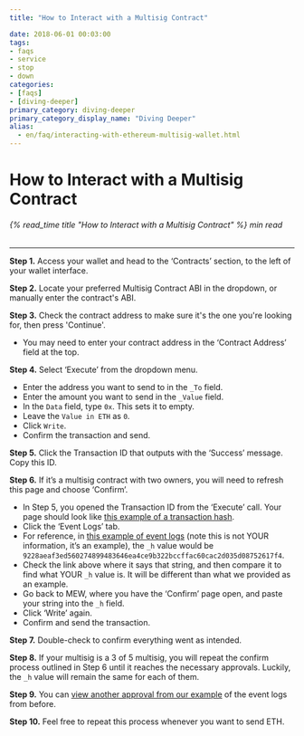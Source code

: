```yaml
---
title: "How to Interact with a Multisig Contract"

date: 2018-06-01 00:03:00
tags:
- faqs
- service
- stop
- down
categories:
- [faqs]
- [diving-deeper]
primary_category: diving-deeper
primary_category_display_name: "Diving Deeper"
alias:
  - en/faq/interacting-with-ethereum-multisig-wallet.html
---
```


# **How to Interact with a Multisig Contract**

###### {% read_time title "How to Interact with a Multisig Contract" %} min read

* * *

**Step 1.** Access your wallet and head to the ‘Contracts’ section, to the left of your wallet interface.

**Step 2.** Locate your preferred Multisig Contract ABI in the dropdown, or manually enter the contract's ABI. 

**Step 3.** Check the contract address to make sure it's the one you're looking for, then press 'Continue'. 

-   You may need to enter your contract address in the ‘Contract Address’ field at the top. 

**Step 4.** Select ‘Execute’ from the dropdown menu. 

-   Enter the address you want to send to in the `_To` field.
-   Enter the amount you want to send in the `_Value` field. 
-   In the `Data` field, type `0x`. This sets it to empty. 
-   Leave the `Value in ETH` as `0`.
-   Click `Write`.
-   Confirm the transaction and send. 

**Step 5.** Click the Transaction ID that outputs with the ‘Success’ message. Copy this ID.

**Step 6.** If it’s a multisig contract with two owners, you will need to refresh this page and choose ‘Confirm’.

-   In Step 5, you opened the Transaction ID from the ‘Execute’ call. Your page should look like [this example of a transaction hash][exampleTX].
-   Click the ‘Event Logs’ tab.
-   For reference, in [this example of event logs][referenceLog] (note this is not YOUR information, it’s an example), the `_h` value would be `9228aeaf3ed560274899483646ea4ce9b322bccffac60cac2d035d08752617f4`.
-   Check the link above where it says that string, and then compare it to find what YOUR `_h` value is. It will be different than what we provided as an example. 
-   Go back to MEW, where you have the ‘Confirm’ page open, and paste your string into the `_h` field.
-   Click ‘Write’ again.
-   Confirm and send the transaction.

**Step 7.** Double-check to confirm everything went as intended.

**Step 8.** If your multisig is a 3 of 5 multisig, you will repeat the confirm process outlined in Step 6 until it reaches the necessary approvals. Luckily, the `_h` value will remain the same for each of them.

**Step 9.** You can [view another approval from our example][eventLog] of the event logs from before.

**Step 10.** Feel free to repeat this process whenever you want to send ETH. 

[exampleTX]: https://etherscan.io/tx/0x0c643a1ae66637217f24791df05071c7849941a1231cf9fa2a0daf145da833e3

[referenceLog]: https://etherscan.io/tx/0x47e4cc8748e296d9b5d85ebd9bd705177bb1940517b084a2efcca11feeb2391d#eventlog

[eventLog]: https://etherscan.io/tx/0x47e4cc8748e296d9b5d85ebd9bd705177bb1940517b084a2efcca11feeb2391d#eventlog

